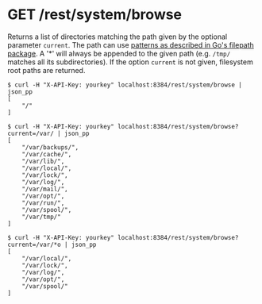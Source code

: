 GET /rest/system/browse
=======================

Returns a list of directories matching the path given by the optional
parameter `current`. The path can use [patterns as described in Go\'s
filepath package](https://golang.org/pkg/path/filepath/#Match). A \'\*\'
will always be appended to the given path (e.g. `/tmp/` matches all its
subdirectories). If the option `current` is not given, filesystem root
paths are returned.

``` {.sourceCode .bash}
$ curl -H "X-API-Key: yourkey" localhost:8384/rest/system/browse | json_pp
[
    "/"
]

$ curl -H "X-API-Key: yourkey" localhost:8384/rest/system/browse?current=/var/ | json_pp
[
    "/var/backups/",
    "/var/cache/",
    "/var/lib/",
    "/var/local/",
    "/var/lock/",
    "/var/log/",
    "/var/mail/",
    "/var/opt/",
    "/var/run/",
    "/var/spool/",
    "/var/tmp/"
]

$ curl -H "X-API-Key: yourkey" localhost:8384/rest/system/browse?current=/var/*o | json_pp
[
    "/var/local/",
    "/var/lock/",
    "/var/log/",
    "/var/opt/",
    "/var/spool/"
]
```
